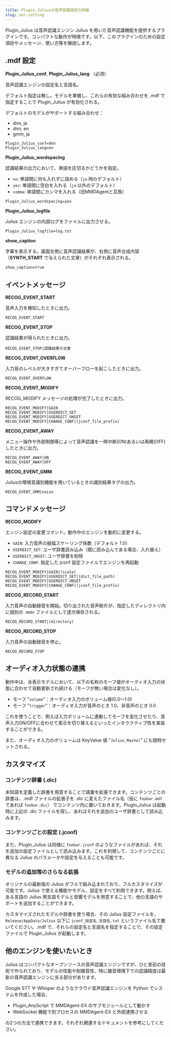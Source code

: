 ```yaml
---
title: Plugin_Juliusの音声認識設定の詳細
slug: asr-setting
---
```


Plugin_Julius は音声認識エンジン Julius を用いた音声認識機能を提供するプラグインです。コンパクトな動作が特徴です。以下、このプラグインのための設定項目やメッセージ、使い方等を解説します。

## .mdf 設定

**Plugin_Julius_conf**, **Plugin_Julius_lang** （必須）

音声認識エンジンの設定名と言語名。

デフォルト指定は無し。モデルを準備し、これらの有効な組み合わせを .mdf で指定することで Plugin_Julius が有効化される。

デフォルトのモデルがサポートする組み合わせ：

- dnn, ja
- dnn, en
- gmm, ja

```text
Plugin_Julius_conf=dnn
Plugin_Julius_lang=en
```

**Plugin_Julius_wordspacing**

認識結果の出力において、単語を区切るかどうかを指定。

- `no`: 単語間に何も入れずに詰める（`ja` 時のデフォルト）
- `yes`: 単語間に空白を入れる（`ja` 以外のデフォルト）
- `comma`: 単語間にカンマを入れる（旧MMDAgentと互換）

```text
Plugin_Julius_wordspacing=yes
```

**Plugin_Julius_logfile**

Julius エンジンの内部ログをファイルに出力させる。

```text
Plugin_Julius_logfile=log.txt
```

**show_caption**

字幕を表示する。画面左側に音声認識結果が、右側に音声合成内容（**SYNTH_START** で与えられた文章）がそれぞれ表示される。

```txt
show_caption=true
```

## イベントメッセージ

**RECOG_EVENT_START**

音声入力を検知したときに出力。

```text
RECOG_EVENT_START
```

**RECOG_EVENT_STOP**

認識結果が得られたときに出力。

```text
RECOG_EVENT_STOP|認識結果の文章
```

**RECOG_EVENT_OVERFLOW**

入力音のレベルが大きすぎてオーバーフローを起こしたときに出力。

```text
RECOG_EVENT_OVERFLOW
```

**RECOG_EVENT_MODIFY**

RECOG_MODIFY メッセージの処理が完了したときに出力。

```text
RECOG_EVENT_MODIFY|GAIN
RECOG_EVENT_MODIFY|USERDICT_SET
RECOG_EVENT_MODIFY|USERDICT_UNSET
RECOG_EVENT_MODIFY|CHANGE_CONF|(jconf_file_prefix)
```

**RECOG_EVENT_AWAY**

メニュー操作や外部制御等によって音声認識を一時中断(ON)あるいは再開(OFF)したときに出力。

```text
RECOG_EVENT_AWAY|ON
RECOG_EVENT_AWAY|OFF
```

**RECOG_EVENT_GMM**

Juliusの環境音識別機能を用いているときの識別結果タグの出力。

```text
RECOG_EVENT_GMM|noise
```

## コマンドメッセージ

**RECOG_MODIFY**

エンジン設定の変更コマンド。動作中のエンジンを動的に変更する。

- `GAIN`: 入力音声の振幅スケーリング係数（デフォルト 1.0）
- `USERDICT_SET`: ユーザ辞書読み込み（既に読み込んである場合、入れ替え）
- `USERDICT_UNSET`: ユーザ辞書を削除
- `CHANGE_CONF`: 指定した jconf 設定ファイルでエンジンを再起動

```text
RECOG_EVENT_MODIFY|GAIN|(scale)
RECOG_EVENT_MODIFY|USERDICT_SET|(dict_file_path)
RECOG_EVENT_MODIFY|USERDICT_UNSET
RECOG_EVENT_MODIFY|CHANGE_CONF|(jconf_file_prefix)
```

**RECOG_RECORD_START**

入力音声の自動録音を開始。切り出された音声断片が、指定したディレクトリ内に個別の .wav ファイルとして逐次保存される。

```text
RECOG_RECORD_START|(directory)
```

**RECOG_RECORD_STOP**

入力音声の自動録音を停止。

```text
RECOG_RECORD_STOP
```

## オーディオ入力状態の連携

動作中は、全表示モデルにおいて、以下の名称のモーフ値がオーディオ入力の状態に合わせて自動更新され続ける（モーフが無い場合は変化なし）。

- モーフ "`volume`"：オーディオ入力のボリューム値(0.0～1.0)
- モーフ "`trigger`"：オーディオ入力が音声のとき 1.0、非音声のとき 0.0

これを使うことで、例えば入力ボリュームに連動してモーフを変化させたり、音声入力ON/OFFに合わせて表示を切り替えるといったインタラクティブ性を実装することができる。

また、オーディオ入力のボリュームは KeyValue 値 "`Julius_MaxVol`" にも随時セットされる。

## カスタマイズ

### コンテンツ辞書 (.dic)

未知語を定義した辞書を用意することで語彙を拡張できます。コンテンツごとの辞書は、.mdf ファイルの拡張子を .dic に変えたファイル名（仮に `foobar.mdf` であれば `foobar.dic`） でコンテンツ内に置いておきます。Plugin_Julius は起動時に上記の .dic ファイルを探し、あればそれを追加のユーザ辞書として読み込みます。

### コンテンツごとの設定 (.jconf)

また、Plugin_Julius は同様に `foobar.jconf` のようなファイルがあれば、それを追加の設定ファイルとして読み込みます。これを利用して、コンテンツごとに異なる Julius のパラメータや設定を与えることも可能です。

### モデルの追加等のさらなる拡張

オリジナルの最新版の Julius がフルで組み込まれており、フルカスタマイズが可能です。Julius で使える機能やモデル、設定をすべて利用できます。例えば、ある言語の Julius 用言語モデルと音響モデルを用意することで、他の言語のサポートを追加することができます。

カスタマイズされたモデルや辞書を使う場合、その Julius 設定ファイルを、 `Release/AppData/Julius` 以下に  `jconf_設定名_言語名.txt` というファイル名で置いてください。.mdf で、それらの設定名と言語名を指定することで、その設定ファイルで Plugin_Julius が起動します。

## 他のエンジンを使いたいとき

Julius はコンパクトなオープンソースの音声認識エンジンですが、ひと昔前の技術で作られており、モデルの性能や耐雑音性、特に雑音環境下での認識精度は最新の音声認識エンジンに劣る部分があります。

Google STT や Whisper のようなクラウド音声認識エンジンを Python でシステムを作成した場合、

- Plugin_AnyScript で MMDAgent-EX のサブモジュールとして動かす
- WebSocket 機能で別プロセスの MMDAgent-EX と外部連携させる

の2つの方法で連携できます。それぞれ関連するドキュメントを参考にしてください。
